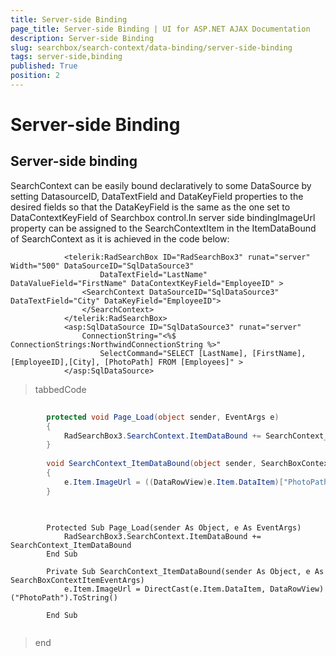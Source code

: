 ```yaml
---
title: Server-side Binding
page_title: Server-side Binding | UI for ASP.NET AJAX Documentation
description: Server-side Binding
slug: searchbox/search-context/data-binding/server-side-binding
tags: server-side,binding
published: True
position: 2
---
```


# Server-side Binding



## Server-side binding

SearchContext can be easily bound declaratively to some DataSource by setting DatasourceID, DataTextField and DataKeyField properties to the desired fields so that the DataKeyField is the same as the one set to DataContextKeyField of Searchbox control.In server side bindingImageUrl property can be assigned to the SearchContextItem in the ItemDataBound of SearchContext as it is achieved in the code below:

````ASPNET
		    <telerik:RadSearchBox ID="RadSearchBox3" runat="server" Width="500" DataSourceID="SqlDataSource3" 
	                DataTextField="LastName" DataValueField="FirstName" DataContextKeyField="EmployeeID" >
	            <SearchContext DataSourceID="SqlDataSource3" DataTextField="City" DataKeyField="EmployeeID">
	            </SearchContext>
	        </telerik:RadSearchBox>
	        <asp:SqlDataSource ID="SqlDataSource3" runat="server" 
	            ConnectionString="<%$ ConnectionStrings:NorthwindConnectionString %>"
	                SelectCommand="SELECT [LastName], [FirstName], [EmployeeID],[City], [PhotoPath] FROM [Employees]" >
	        </asp:SqlDataSource>
````



>tabbedCode

````C#
	
	    protected void Page_Load(object sender, EventArgs e)
	    {
	        RadSearchBox3.SearchContext.ItemDataBound += SearchContext_ItemDataBound;
	    }
	
	    void SearchContext_ItemDataBound(object sender, SearchBoxContextItemEventArgs e)
	    {
	        e.Item.ImageUrl = ((DataRowView)e.Item.DataItem)["PhotoPath"].ToString();
	    }
	
````



````VB.NET
	
	    Protected Sub Page_Load(sender As Object, e As EventArgs)
	        RadSearchBox3.SearchContext.ItemDataBound += SearchContext_ItemDataBound
	    End Sub
	
	    Private Sub SearchContext_ItemDataBound(sender As Object, e As SearchBoxContextItemEventArgs)
	        e.Item.ImageUrl = DirectCast(e.Item.DataItem, DataRowView)("PhotoPath").ToString()
	
	    End Sub
	
````


>end
